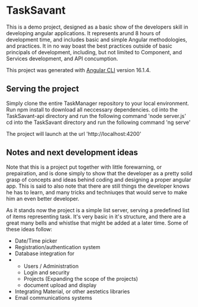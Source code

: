 # TaskSavant

This is a demo project, designed as a basic show of the developers skill in developing angular applications.  It represents arund 8 hours of
development time, and includes basic and simple Angular methodologies, and practices.  It in no way boast the best practices outside of basic
principals of development, including, but not limited to Component, and Services development, and API concumption.

This project was generated with [Angular CLI](https://github.com/angular/angular-cli) version 16.1.4.

## Serving the project
Simply clone the entire TaskManager repository to your local environment.
Run npm install to download all neccessary dependencies.
cd into the TaskSavant-api directory and run the following command
  'node server.js'
cd into the TaskSavant directory and run the following command
  'ng serve'

The project will launch at the url 'http://localhost:4200'

## Notes and next development ideas
Note that this is a project put together with little forewarning, or prepairation, and is done simply to show that the developer
as a pretty solid grasp of concepts and ideas behind coding and designing a proper angular app.  This is said to also note
that there are still things the developer knows he has to learn, and many tricks and techniuqes that would serve to make him
an even better developer.

As it stands now the project is a simple list server, serving a predefined list of items representing task.  It's very basic
in it's structure, and there are a great many bells and whistlse that might be added at a later time.  Some of these ideas follow:

* Date/Time picker
* Registration/authentication system
* Database integration for
* * Users / Administration
  * Login and security
  * Projects (Expanding the scope of the projects)
  * document upload and display
* Integrating Material, or other aestetics libraries
* Email communications systems




